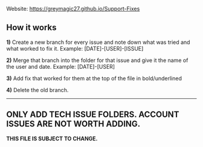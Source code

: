 Website: https://greymagic27.github.io/Support-Fixes

**How it works**
------
**1)** Create a new branch for every issue and note down what was tried and what worked to fix it. Example: [DATE]-[USER]-[ISSUE]

**2)** Merge that branch into the folder for that issue and give it the name of the user and date. Example: [DATE]-[USER]

**3)** Add fix that worked for them at the top of the file in bold/underlined

**4)** Delete the old branch.

------ 
## **ONLY ADD TECH ISSUE FOLDERS. ACCOUNT ISSUES ARE NOT WORTH ADDING.**

**THIS FILE IS SUBJECT TO CHANGE.**
